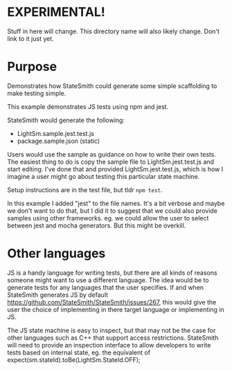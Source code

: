 # EXPERIMENTAL!

Stuff in here will change. This directory name will also likely change. Don't link to it just yet.

# Purpose
Demonstrates how StateSmith could generate some simple scaffolding to make testing simple.

This example demonstrates JS tests using npm and jest.

StateSmith would generate the following:
- LightSm.sample.jest.test.js
- package.sample.json (static)

Users would use the sample as guidance on how to write their own tests.
The easiest thing to do is copy the sample file to LightSm.jest.test.js
and start editing. I've done that and provided LightSm.jest.test.js,
which is how I imagine a user might go about testing this particular
state machine.

Setup instructions are in the test file, but tldr `npm test`.

In this example I added "jest" to the file names. It's a bit verbose and
maybe we don't want to do that, but I did it to suggest that we could
also provide samples using other frameworks. eg. we could allow the
user to select between jest and mocha generators. But this might be overkill.

# Other languages

JS is a handy language for writing tests, but there are all kinds of reasons
someone might want to use a different language. The idea would be to generate
tests for any languages that the user specifies. If and when StateSmith
generates JS by default https://github.com/StateSmith/StateSmith/issues/267, 
this would give the user the choice of implementing in there target language
or implementing in JS.

The JS state machine is easy to inspect, but that may not be the case for other
languages such as C++ that support access restrictions. StateSmith will need
to provide an inspection interface to allow developers to write tests based 
on internal state, eg. the equivalent of expect(sm.stateId).toBe(LightSm.StateId.OFF);